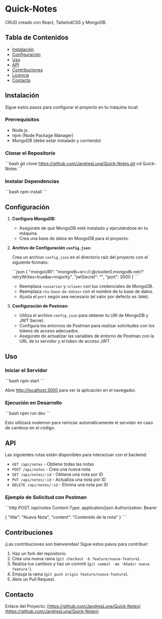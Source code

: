# Quick-Notes

CRUD creado con React, TailwindCSS y MongoDB.

## Tabla de Contenidos

- [Instalación](#instalación)
- [Configuración](#configuración)
- [Uso](#uso)
- [API](#api)
- [Contribuciones](#contribuciones)
- [Licencia](#licencia)
- [Contacto](#contacto)

## Instalación

Sigue estos pasos para configurar el proyecto en tu máquina local:

### Prerrequisitos

- Node.js
- npm (Node Package Manager)
- MongoDB (debe estar instalado y corriendo)

### Clonar el Repositorio

\```bash
git clone https://github.com/JandresLuna/Quick-Notes.git
cd Quick-Notes
\```

### Instalar Dependencias

\```bash
npm install
\```

## Configuración

1. **Configura MongoDB:**

   - Asegúrate de que MongoDB esté instalado y ejecutándose en tu máquina.
   - Crea una base de datos en MongoDB para el proyecto.

2. **Archivo de Configuración `config.json`:**

   Crea un archivo `config.json` en el directorio raíz del proyecto con el siguiente formato:

   \```json
   {
     "mongoURI": "mongodb+srv://<usuario>:<clave>@cluster0.mongodb.net/<tu-base-de-datos>?retryWrites=true&w=majority",
     "jwtSecret": "<tu-secret>",
     "port": 3000
   }
   \```

   - Reemplaza `<usuario>` y `<clave>` con tus credenciales de MongoDB.
   - Reemplaza `<tu-base-de-datos>` con el nombre de tu base de datos.
   - Ajusta el `port` según sea necesario (el valor por defecto es `3000`).

3. **Configuración de Postman:**

   - Utiliza el archivo `config.json` para obtener tu URI de MongoDB y JWT Secret.
   - Configura los entornos de Postman para realizar solicitudes con los tokens de acceso adecuados.
   - Asegúrate de actualizar las variables de entorno de Postman con la URL de tu servidor y el token de acceso JWT.

## Uso

### Iniciar el Servidor

\```bash
npm start
\```

Abre [http://localhost:3000](http://localhost:3000) para ver la aplicación en el navegador.

### Ejecución en Desarrollo

\```bash
npm run dev
\```

Esto utilizará nodemon para reiniciar automáticamente el servidor en caso de cambios en el código.

## API

Las siguientes rutas están disponibles para interactuar con el backend:

- `GET /api/notes` - Obtiene todas las notas
- `POST /api/notes` - Crea una nueva nota
- `GET /api/notes/:id` - Obtiene una nota por ID
- `PUT /api/notes/:id` - Actualiza una nota por ID
- `DELETE /api/notes/:id` - Elimina una nota por ID

### Ejemplo de Solicitud con Postman

\```http
POST /api/notes
Content-Type: application/json
Authorization: Bearer <tu-access-token>

{
  "title": "Nueva Nota",
  "content": "Contenido de la nota"
}
\```

## Contribuciones

¡Las contribuciones son bienvenidas! Sigue estos pasos para contribuir:

1. Haz un fork del repositorio.
2. Crea una nueva rama (`git checkout -b feature/nueva-feature`).
3. Realiza tus cambios y haz un commit (`git commit -am 'Añadir nueva feature'`).
4. Empuja la rama (`git push origin feature/nueva-feature`).
5. Abre un Pull Request.


## Contacto


Enlace del Proyecto: [https://github.com/JandresLuna/Quick-Notes](https://github.com/JandresLuna/Quick-Notes)

